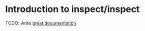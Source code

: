 # Introduction to inspect/inspect

TODO: write [great documentation](http://jacobian.org/writing/what-to-write/)
